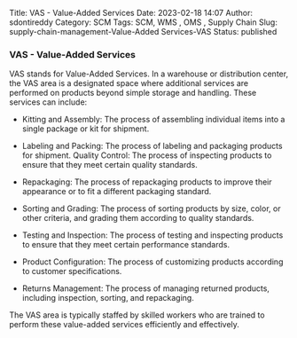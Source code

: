 Title: VAS - Value-Added Services
Date: 2023-02-18 14:07
Author: sdontireddy
Category: SCM
Tags: SCM, WMS , OMS , Supply Chain 
Slug: supply-chain-management-Value-Added Services-VAS
Status: published


### VAS - Value-Added Services 

VAS stands for Value-Added Services. In a warehouse or distribution center, the VAS area is a designated space where additional services are performed on products beyond simple storage and handling. These services can include:

- Kitting and Assembly: The process of assembling individual items into a single package or kit for shipment.
- Labeling and Packing: The process of labeling and packaging products for shipment.
  Quality Control: The process of inspecting products to ensure that they meet certain quality standards.
- Repackaging: The process of repackaging products to improve their appearance or to fit a different packaging standard.

- Sorting and Grading: The process of sorting products by size, color, or other criteria, and grading them according to quality standards.

 - Testing and Inspection: The process of testing and inspecting products to ensure that they meet certain performance standards.

 - Product Configuration: The process of customizing products according to customer specifications.

 - Returns Management: The process of managing returned products, including inspection, sorting, and repackaging.

The VAS area is typically staffed by skilled workers who are trained to perform these value-added services efficiently and effectively.
